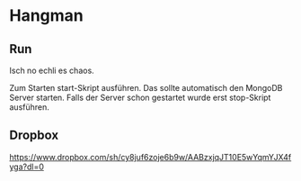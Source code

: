 # Hangman
## Run
Isch no echli es chaos.

Zum Starten start-Skript ausführen. Das sollte automatisch den MongoDB Server starten. Falls der Server schon gestartet wurde erst stop-Skript ausführen.

## Dropbox
https://www.dropbox.com/sh/cy8juf6zoje6b9w/AABzxjqJT10E5wYqmYJX4fyga?dl=0
